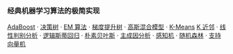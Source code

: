 ### 经典机器学习算法的极简实现

[AdaBoost](AdaBoost/adaboost.py) ·
[决策树](DecisionTree/decision_tree.py) ·
[EM 算法](EM/em.py) ·
[梯度提升树](GBDT/gbdt.py) ·
[高斯混合模型](GMM/gmm.py) ·
[K-Means](KMeans/kmeans.py)
[K 近邻](KNN/knn.py) ·
[线性判别分析](LDA/lda.py) ·
[逻辑斯蒂回归](LogisticRegression/logistic_regression.py) ·
[朴素贝叶斯](NaiveBayes/naive_bayes.py) ·
[主成因分析](PCA/pca.py) ·
[感知机](Perceptron/perceptron.py) ·
[随机森林](RandomForest/random_forest.py) ·
[支持向量机](SVM/svm.py)
